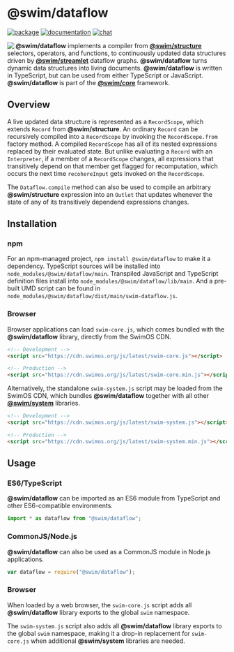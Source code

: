 # @swim/dataflow

[![package](https://img.shields.io/npm/v/@swim/structure.svg)](https://www.npmjs.com/package/@swim/dataflow)
[![documentation](https://img.shields.io/badge/doc-TypeDoc-blue.svg)](https://docs.swimos.org/js/latest/modules/_swim_dataflow.html)
[![chat](https://img.shields.io/badge/chat-Gitter-green.svg)](https://gitter.im/swimos/community)

<a href="https://www.swimos.org"><img src="https://docs.swimos.org/readme/marlin-blue.svg" align="left"></a>

**@swim/dataflow** implements a compiler from
[**@swim/structure**](https://github.com/swimos/swim/tree/master/swim-system-js/swim-core-js/@swim/structure)
selectors, operators, and functions, to continuously updated data structures
driven by [**@swim/streamlet**](https://github.com/swimos/swim/tree/master/swim-system-js/swim-core-js/@swim/streamlet)
dataflow graphs.  **@swim/dataflow** turns dynamic data structures into living
documents.  **@swim/dataflow** is written in TypeScript, but can be used from
either TypeScript or JavaScript.  **@swim/dataflow** is part of the
[**@swim/core**](https://github.com/swimos/swim/tree/master/swim-system-js/swim-core-js/@swim/core) framework.

## Overview

A live updated data structure is represented as a `RecordScope`, which extends
`Record` from **@swim/structure**.  An ordinary `Record` can be recursively
compiled into a `RecordScope` by invoking the `RecordScope.from` factory method.
A compiled `RecordScope` has all of its nested expressions replaced by their
evaluated state.  But unlike evaluating a `Record` with an `Interpreter`, if a
member of a `RecordScope` changes, all expressions that transitively depend on
that member get flagged for recomputation, which occurs the next time
`recohereInput` gets invoked on the `RecordScope`.

The `Dataflow.compile` method can also be used to compile an arbitrary
**@swim/structure** expression into an `Outlet` that updates whenever
the state of any of its transitively dependend expressions changes.

## Installation

### npm

For an npm-managed project, `npm install @swim/dataflow` to
make it a dependency. TypeScript sources will be installed into
`node_modules/@swim/dataflow/main`. Transpiled JavaScript and TypeScript
definition files install into `node_modules/@swim/dataflow/lib/main`.
And a pre-built UMD script can be found in
`node_modules/@swim/dataflow/dist/main/swim-dataflow.js`.

### Browser

Browser applications can load `swim-core.js`, which comes bundled with the
**@swim/dataflow** library, directly from the SwimOS CDN.

```html
<!-- Development -->
<script src="https://cdn.swimos.org/js/latest/swim-core.js"></script>

<!-- Production -->
<script src="https://cdn.swimos.org/js/latest/swim-core.min.js"></script>
```

Alternatively, the standalone `swim-system.js` script may be loaded
from the SwimOS CDN, which bundles **@swim/dataflow** together with all other
[**@swim/system**](https://github.com/swimos/swim/tree/master/swim-system-js/@swim/system)
libraries.

```html
<!-- Development -->
<script src="https://cdn.swimos.org/js/latest/swim-system.js"></script>

<!-- Production -->
<script src="https://cdn.swimos.org/js/latest/swim-system.min.js"></script>
```

## Usage

### ES6/TypeScript

**@swim/dataflow** can be imported as an ES6 module from TypeScript and other
ES6-compatible environments.

```typescript
import * as dataflow from "@swim/dataflow";
```

### CommonJS/Node.js

**@swim/dataflow** can also be used as a CommonJS module in Node.js applications.

```javascript
var dataflow = require("@swim/dataflow");
```

### Browser

When loaded by a web browser, the `swim-core.js` script adds all
**@swim/dataflow** library exports to the global `swim` namespace.

The `swim-system.js` script also adds all **@swim/dataflow** library exports
to the global `swim` namespace, making it a drop-in replacement for
`swim-core.js` when additional **@swim/system** libraries are needed.
